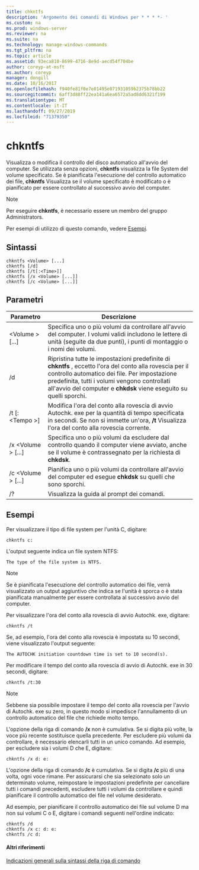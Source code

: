 ```yaml
---
title: chkntfs
description: 'Argomento dei comandi di Windows per * * * *- '
ms.custom: na
ms.prod: windows-server
ms.reviewer: na
ms.suite: na
ms.technology: manage-windows-commands
ms.tgt_pltfrm: na
ms.topic: article
ms.assetid: 93eca810-8699-4716-8e9d-aecd54f704be
author: coreyp-at-msft
ms.author: coreyp
manager: dongill
ms.date: 10/16/2017
ms.openlocfilehash: f940fe81f0e7e01495e071931059b2375b78bb22
ms.sourcegitcommit: 6aff3d88ff22ea141a6ea6572a5ad8dd6321f199
ms.translationtype: MT
ms.contentlocale: it-IT
ms.lasthandoff: 09/27/2019
ms.locfileid: "71379350"
---
```

# <a name="chkntfs"></a>chkntfs



Visualizza o modifica il controllo del disco automatico all'avvio del computer. Se utilizzata senza opzioni, **chkntfs** visualizza la file System del volume specificato. Se è pianificata l'esecuzione del controllo automatico dei file, **chkntfs** Visualizza se il volume specificato è modificato o è pianificato per essere controllato al successivo avvio del computer.

> [!NOTE]
> Per eseguire **chkntfs**, è necessario essere un membro del gruppo Administrators.

Per esempi di utilizzo di questo comando, vedere [Esempi](#BKMK_examples).

## <a name="syntax"></a>Sintassi

```
chkntfs <Volume> [...]
chkntfs [/d]
chkntfs [/t[:<Time>]]
chkntfs [/x <Volume> [...]]
chkntfs [/c <Volume> [...]]
```

## <a name="parameters"></a>Parametri

|Parametro|Descrizione|
|---------|-----------|
|\<Volume > [...]|Specifica uno o più volumi da controllare all'avvio del computer. I volumi validi includono le lettere di unità (seguite da due punti), i punti di montaggio o i nomi dei volumi.|
|/d|Ripristina tutte le impostazioni predefinite di **chkntfs** , eccetto l'ora del conto alla rovescia per il controllo automatico dei file. Per impostazione predefinita, tutti i volumi vengono controllati all'avvio del computer e **chkdsk** viene eseguito su quelli sporchi.|
|/t [: \<Tempo >]|Modifica l'ora del conto alla rovescia di avvio Autochk. exe per la quantità di tempo specificata in secondi. Se non si immette un'ora, **/t** Visualizza l'ora del conto alla rovescia corrente.|
|/x \<Volume > [...]|Specifica uno o più volumi da escludere dal controllo quando il computer viene avviato, anche se il volume è contrassegnato per la richiesta di **chkdsk**.|
|/c \<Volume > [...]|Pianifica uno o più volumi da controllare all'avvio del computer ed esegue **chkdsk** su quelli che sono sporchi.|
|/?|Visualizza la guida al prompt dei comandi.|

## <a name="BKMK_examples"></a>Esempi

Per visualizzare il tipo di file system per l'unità C, digitare:
```
chkntfs c:
```
L'output seguente indica un file system NTFS:
```
The type of the file system is NTFS.
```

> [!NOTE]
> Se è pianificata l'esecuzione del controllo automatico dei file, verrà visualizzato un output aggiuntivo che indica se l'unità è sporca o è stata pianificata manualmente per essere controllata al successivo avvio del computer.

Per visualizzare l'ora del conto alla rovescia di avvio Autochk. exe, digitare:
```
chkntfs /t
```
Se, ad esempio, l'ora del conto alla rovescia è impostata su 10 secondi, viene visualizzato l'output seguente:
```
The AUTOCHK initiation countdown time is set to 10 second(s).
```
Per modificare il tempo del conto alla rovescia di avvio di Autochk. exe in 30 secondi, digitare:
```
chkntfs /t:30
```

> [!NOTE]
> Sebbene sia possibile impostare il tempo del conto alla rovescia per l'avvio di Autochk. exe su zero, in questo modo si impedisce l'annullamento di un controllo automatico del file che richiede molto tempo.

L'opzione della riga di comando **/x** non è cumulativa. Se si digita più volte, la voce più recente sostituisce quella precedente. Per escludere più volumi da controllare, è necessario elencarli tutti in un unico comando. Ad esempio, per escludere sia i volumi D che E, digitare:
```
chkntfs /x d: e:
```
L'opzione della riga di comando **/c** è cumulativa. Se si digita **/c** più di una volta, ogni voce rimane. Per assicurarsi che sia selezionato solo un determinato volume, reimpostare le impostazioni predefinite per cancellare tutti i comandi precedenti, escludere tutti i volumi da controllare e quindi pianificare il controllo automatico dei file nel volume desiderato.

Ad esempio, per pianificare il controllo automatico dei file sul volume D ma non sui volumi C o E, digitare i comandi seguenti nell'ordine indicato:
```
chkntfs /d
chkntfs /x c: d: e:
chkntfs /c d:
```

#### <a name="additional-references"></a>Altri riferimenti

[Indicazioni generali sulla sintassi della riga di comando](command-line-syntax-key.md)